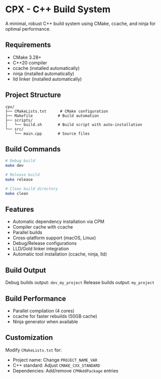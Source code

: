 # CPX - C++ Build System

A minimal, robust C++ build system using CMake, ccache, and ninja for optimal performance.

## Requirements

- CMake 3.28+
- C++20 compiler
- ccache (installed automatically)
- ninja (installed automatically)
- lld linker (installed automatically)

## Project Structure

```
cpx/
├── CMakeLists.txt      # CMake configuration
├── Makefile           # Build automation
├── scripts/
│   └── build.sh       # Build script with auto-installation
└── src/
    └── main.cpp       # Source files
```

## Build Commands

```bash
# Debug build
make dev

# Release build
make release

# Clean build directory
make clean
```

## Features

- Automatic dependency installation via CPM
- Compiler cache with ccache
- Parallel builds
- Cross-platform support (macOS, Linux)
- Debug/Release configurations
- LLD/Gold linker integration
- Automatic tool installation (ccache, ninja, lld)

## Build Output

Debug builds output: `dev_my_project`
Release builds output: `my_project`

## Build Performance

- Parallel compilation (4 cores)
- ccache for faster rebuilds (50GB cache)
- Ninja generator when available

## Customization

Modify `CMakeLists.txt` for:
- Project name: Change `PROJECT_NAME_VAR`
- C++ standard: Adjust `CMAKE_CXX_STANDARD`
- Dependencies: Add/remove `CPMAddPackage` entries

